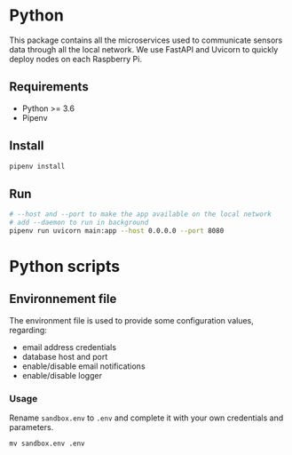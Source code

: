 # Python

This package contains all the microservices used to communicate sensors data through all the local network. We use FastAPI and Uvicorn to quickly deploy nodes on each Raspberry Pi.

## Requirements

- Python >= 3.6
- Pipenv

## Install

```bash
pipenv install
```

## Run

```bash
# --host and --port to make the app available on the local network
# add --daemon to run in background
pipenv run uvicorn main:app --host 0.0.0.0 --port 8080
```
# Python scripts

## Environnement file

The environment file is used to provide some configuration values, regarding:

- email address credentials
- database host and port
- enable/disable email notifications
- enable/disable logger

### Usage

Rename `sandbox.env` to `.env` and complete it with your own credentials and parameters.
```
mv sandbox.env .env
```